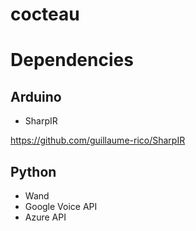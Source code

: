 # cocteau

# Dependencies

## Arduino

* SharpIR

https://github.com/guillaume-rico/SharpIR

## Python 

* Wand 
* Google Voice API
* Azure API 